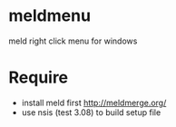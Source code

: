 # meldmenu
meld right click menu for windows


# Require
  * install meld first http://meldmerge.org/
  * use nsis (test 3.08) to build setup file
